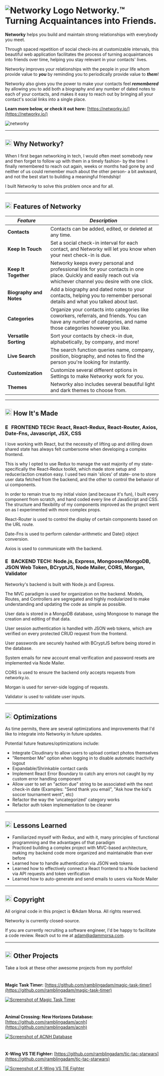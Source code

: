 # ![Networky Logo](https://i.imgur.com/0HdJHPd.png) Networky.™ **Turning Acquaintances into Friends.**

**Networky** helps you build and maintain strong relationships with everybody you meet.

Through spaced repetition of social check-ins at customizable intervals, this beautiful web application facilitates the process of turning acquaintances into friends over time, helping you stay relevant in your contacts' lives.

Networky improves your relationships with the people in your life whom provide value to ***you*** by reminding you to periodically provide value to ***them***!

Networky also gives you the power to make your contacts feel ***remembered*** by allowing you to add both a biography and any number of dated notes to each of your contacts, and makes it easy to reach out by bringing all your contact's social links into a single place.

**Learn more below, or check it out here:** [https://networky.io/](https://networky.io/)

![networky](https://user-images.githubusercontent.com/96756923/224582092-c102d165-04b0-447a-ae4b-c45cf10e651f.gif)

<!-- ![networky](https://user-images.githubusercontent.com/96756923/224581524-81909820-9876-4067-a719-c7ae7e8820fd.gif) -->

---

## <img src="https://i.imgur.com/5y8tUJT.png" width="22" height="22" alt="Question mark icon"> Why Networky?
When I first began networking in tech, I would often meet somebody new and then forget to follow up with them in a timely fashion- by the time I finally remembered to reach out again, weeks or months had gone by and neither of us could remember much about the other person- a bit awkward, and not the best start to building a meaningful friendship!

I built Networky to solve this problem once and for all.

---


## <img src="https://i.imgur.com/iloz5JU.png" width="22" height="22" alt="Sparkle icon"> Features of Networky

| *Feature*|*Description*|
|---|---|
| **Contacts** | Contacts can be added, edited, or deleted at any time. |
| **Keep In Touch** | Set a social check-in interval for each contact, and Networky will let you know when your next check-in is due. |
| **Keep It Together** | Networky keeps every personal and professional link for your contacts in one place. Quickly and easily reach out via whichever channel you desire with one click. |
| **Biography and Notes** | Add a biography and dated notes to your contacts, helping you to remember personal details and what you talked about last. |
| **Categories** | Organize your contacts into categories like coworkers, referrals, and friends. You can have any number of categories, and name those categories however you like. |
| **Versatile Sorting** | Sort your contacts by check-in due, alphabetically, by company, and more! |
| **Live Search** | The search function queries name, company, position, biography, and notes to find the person you're looking for instantly. |
| **Customization** | Customize several different options in Settings to make Networky work for you. |
| **Themes** | Networky also includes several beautiful light and dark themes to choose from. |

---

## <img src="https://i.imgur.com/S4sorRH.png" width="22" height="22" alt="Hammer icon"> How It's Made

### <img src="https://i.imgur.com/6QAZVDL.png" width="16" height="16" alt="Eye icon"> **FRONTEND TECH:** React, React-Redux, React-Router, Axios, Date-Fns, Javascript, JSX, CSS


I love working with React, but the necessity of lifting up and drilling down shared state has always felt cumbersome when developing a complex frontend. 

This is why I opted to use Redux to manage the vast majority of my state- specifically the React-Redux toolkit, which made store setup and reducer/action creation easy. I used two main 'slices' of state- one to store user data fetched from the backend, and the other to control the behavior of ui components.

In order to remain true to my initial vision (and because it's fun), I built every component from scratch, and hand coded every line of JavaScript and CSS. The structure and flexibility of my components improved as the project went on as I experimented with more complex props.

React-Router is used to control the display of certain components based on the URL route.

Date-Fns is used to perform calendar-arithmetic and Date() object conversion.

Axios is used to communicate with the backend.


### <img src="https://i.imgur.com/98tktJu.png" width="16" height="16" alt="Eye icon"> **BACKEND TECH:** Node.js, Express, Mongoose/MongoDB, JSON Web Token, BCryptJS, Node Mailer, CORS, Morgan, Validator

Networky's backend is built with Node.js and Express.

The MVC paradigm is used for organization on the backend. Models, Routes, and Controllers are segregated and highly modularized to make understanding and updating the code as simple as possible.

User data is stored in a MongoDB database, using Mongoose to manage the creation and editing of that data.

User session authentication is handled with JSON web tokens, which are verified on every protected CRUD request from the frontend.

User passwords are securely hashed with BCryptJS before being stored in the database.

System emails for new account email verification and password resets are implemented via Node Mailer.

CORS is used to ensure the backend only accepts requests from networky.io.

Morgan is used for server-side logging of requests.

Validator is used to validate user inputs.

---

## <img src="https://i.imgur.com/JwqwRKe.png" width="22" height="22" alt="Speedometer icon"> Optimizations

As time permits, there are several optimizations and improvements that I'd like to integrate into Networky in future updates.

Potential future features/optimizations include:
- Integrate Cloudinary to allow users to upload contact photos themselves
- "Remember Me" option when logging in to disable automatic inactivity logout
- Expandable/Shrinkable contact cards
- Implement React Error Boundary to catch any errors not caught by my custom error handling component
- Allow user to set an "action due" string to be associated with the next check-in date (Examples: "Send thank you email", "Ask how the kid's soccer tournament went", etc)
- Refactor the way the 'uncategorized' category works
- Refactor auth token implementation to be cleaner

---

## <img src="https://i.imgur.com/uOmYnHa.png" width="22" height="22" alt="Speedometer icon"> Lessons Learned

- Familiarized myself with Redux, and with it, many principles of functional programming and the advantages of that paradigm
- Practiced building a complex project with MVC-based architecture, making my backend code more organized and maintainable than ever before
- Learned how to handle authentication via JSON web tokens
- Learned how to effectively connect a React frontend to a Node backend via API requests and token verification
- Learned how to auto-generate and send emails to users via Node Mailer

---
## <img src="https://i.imgur.com/SwwiQPj.png" width="22" height="22" alt="Copyright icon"> Copyright

All original code in this project is ©Adam Morsa. All rights reserved.

Networky is currently closed-source.

If you are currently recruiting a software engineer, I'd be happy to facilitate a code review. Reach out to me at <a href="mailto:adam@adammorsa.com" target='_blank'>adam@adammorsa.com</a>.

---

## <img src="https://i.imgur.com/GeLZKbH.png" width="22" height="22" alt="Code icon"> Other Projects
Take a look at these other awesome projects from my portfolio!

#

**Magic Task Timer:** [https://github.com/ramblingadam/magic-task-timer](https://github.com/ramblingadam/magic-task-timer)

[![Screenshot of Magic Task Timer](https://user-images.githubusercontent.com/96756923/186636834-a45327e8-90ea-4c34-b3e9-b5e5b1dfdd5b.gif)](https://user-images.githubusercontent.com/96756923/186636834-a45327e8-90ea-4c34-b3e9-b5e5b1dfdd5b.gif)

#

**Animal Crossing: New Horizons Database:** [https://github.com/ramblingadam/acnh](https://github.com/ramblingadam/acnh)

[![Screenshot of ACNH Database](https://user-images.githubusercontent.com/96756923/170849487-39d5a25f-0ad3-4494-a325-d4502610b54e.gif)](https://github.com/ramblingadam/acnh)

#

**X-Wing VS TIE Fighter:** [https://github.com/ramblingadam/tic-tac-starwars](https://github.com/ramblingadam/tic-tac-starwars)

[![Screenshot of X-Wing VS TIE Fighter](https://user-images.githubusercontent.com/96756923/170849366-e1b8d33b-6236-46f1-8dd9-b38fd2c27380.gif)](https://github.com/ramblingadam/tic-tac-starwars)

